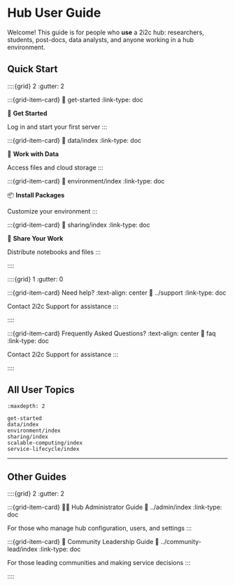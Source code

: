 # Hub User Guide

Welcome! This guide is for people who **use** a 2i2c hub: researchers, students, post-docs, data analysts, and anyone working in a hub environment.

## Quick Start

::::{grid} 2
:gutter: 2

:::{grid-item-card}
:link: get-started
:link-type: doc

🚀 **Get Started**

Log in and start your first server
:::

:::{grid-item-card}
:link: data/index
:link-type: doc

📁 **Work with Data**

Access files and cloud storage
:::

:::{grid-item-card}
:link: environment/index
:link-type: doc

📦 **Install Packages**

Customize your environment
:::

:::{grid-item-card}
:link: sharing/index
:link-type: doc

🔗 **Share Your Work**

Distribute notebooks and files
:::

::::

::::{grid} 1
:gutter: 0

:::{grid-item-card} Need help?
:text-align: center
:link: ../support
:link-type: doc

Contact 2i2c Support for assistance
:::

::::

:::{grid-item-card} Frequently Asked Questions?
:text-align: center
:link: faq
:link-type: doc

Contact 2i2c Support for assistance
:::

::::

## All User Topics

```{toctree}
:maxdepth: 2

get-started
data/index
environment/index
sharing/index
scalable-computing/index
service-lifecycle/index
```

---

## Other Guides

::::{grid} 2
:gutter: 2

:::{grid-item-card} 👨‍💻 Hub Administrator Guide
:link: ../admin/index
:link-type: doc

For those who manage hub configuration, users, and settings
:::

:::{grid-item-card} 👥 Community Leadership Guide
:link: ../community-lead/index
:link-type: doc

For those leading communities and making service decisions
:::

::::
